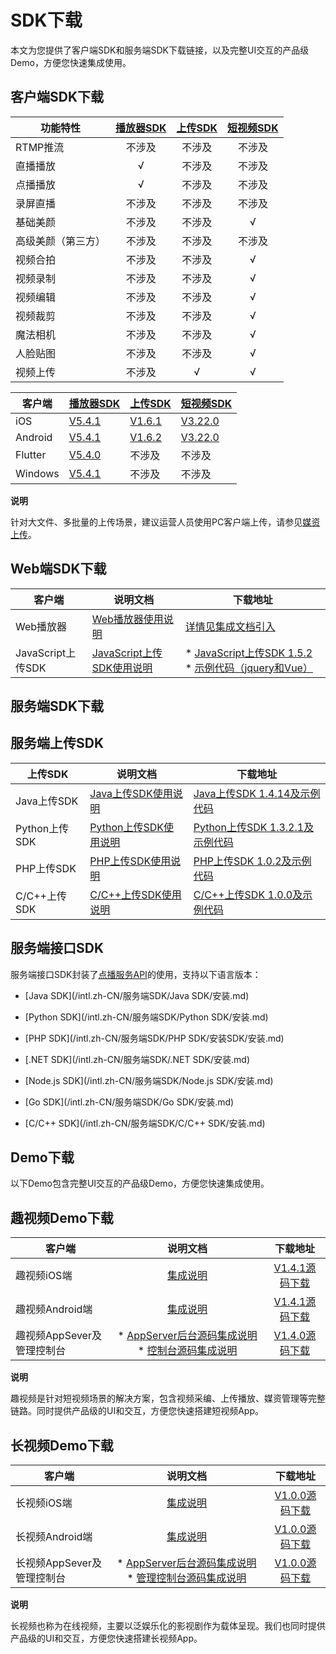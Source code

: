 SDK下载 
==========================

本文为您提供了客户端SDK和服务端SDK下载链接，以及完整UI交互的产品级Demo，方便您快速集成使用。

客户端SDK下载 
-----------------------------



|   功能特性    | [播放器SDK](/intl.zh-CN/播放器SDK/产品说明.md) | [上传SDK](/intl.zh-CN/上传SDK/概述.md) | [短视频SDK](/intl.zh-CN/短视频SDK/产品介绍.md) |
|-----------|:-----------------------------------------------------:|:------------------------------------------------:|:----------------------------------------------------:|
| RTMP推流    |                          不涉及                          |                       不涉及                        |                         不涉及                          |
| 直播播放      |                           √                           |                       不涉及                        |                         不涉及                          |
| 点播播放      |                           √                           |                       不涉及                        |                         不涉及                          |
| 录屏直播      |                          不涉及                          |                       不涉及                        |                         不涉及                          |
| 基础美颜      |                          不涉及                          |                       不涉及                        |                          √                           |
| 高级美颜（第三方） |                          不涉及                          |                       不涉及                        |                         不涉及                          |
| 视频合拍      |                          不涉及                          |                       不涉及                        |                          √                           |
| 视频录制      |                          不涉及                          |                       不涉及                        |                          √                           |
| 视频编辑      |                          不涉及                          |                       不涉及                        |                          √                           |
| 视频裁剪      |                          不涉及                          |                       不涉及                        |                          √                           |
| 魔法相机      |                          不涉及                          |                       不涉及                        |                          √                           |
| 人脸贴图      |                          不涉及                          |                       不涉及                        |                          √                           |
| 视频上传      |                          不涉及                          |                        √                         |                          √                           |




|   客户端   |                                                  [播放器SDK](/intl.zh-CN/播放器SDK/产品说明.md)                                                   |                                                                                                     [上传SDK](/intl.zh-CN/上传SDK/概述.md)                                                                                                     |                                                                  [短视频SDK](/intl.zh-CN/短视频SDK/产品介绍.md)                                                                   |
|---------|---------------------------------------------------------------------------------------------------------------------------------------------------------|----------------------------------------------------------------------------------------------------------------------------------------------------------------------------------------------------------------------------------------------------------|-----------------------------------------------------------------------------------------------------------------------------------------------------------------------------------------|
| iOS     | [V5.4.1](https://alivc-demo-cms.alicdn.com/versionProduct/sourceCode/playVideo/5.4.1/ApsaraVideo_videoPlay_v5.4.1_iOS_20210607.zip)     | [V1.6.1](https://alivc-demo-cms.alicdn.com/versionProduct/sourceCode/upload/1.6.1/ApsaraVideo_AlivcVideoUpload_v1.6.1_iOS_20200623.zip?spm=a2c4g.11186623.2.23.3a9b6de0Z4pAs0&file=ApsaraVideo_AlivcVideoUpload_v1.6.1_iOS_20200623.zip) |  [V3.22.0](https://alivc-demo-cms.alicdn.com/versionProduct/sourceCode/shortVideo/3.22.0/iOS/ApsaraVideo_shortVideoPro_v3.22.0_iOS_20210611.zip)        |
| Android | [V5.4.1](https://alivc-demo-cms.alicdn.com/versionProduct/sourceCode/playVideo/5.4.1/ApsaraVideo_videoPlay_v5.4.1_Android_20210607.zip) | [V1.6.2](https://alivc-demo-cms.alicdn.com/versionProduct/sourceCode/upload/1.6.2/ApsaraVideo_Upload_v1.6.2_Android_20210602.zip)                                                                                                        |  [V3.22.0](https://alivc-demo-cms.alicdn.com/versionProduct/sourceCode/shortVideo/3.22.0/android/ApsaraVideo_shortVideoPro_3.22.0_Android_20210611.zip) |
| Flutter | [V5.4.0](https://alivc-demo-cms.alicdn.com/versionProduct/sourceCode/playVideo/5.4.0/flutter_aliplayer_5.4.0.zip)                       | 不涉及                                                                                                                                                                                                                                                      | 不涉及                                                                                                                                                                                     |
| Windows | [V5.4.1](https://alivc-demo-cms.alicdn.com/versionProduct/sourceCode/playVideo/5.4.1/ApsaraVideo_videoPlay_v5.4.1_Windows_20210610.zip) | 不涉及                                                                                                                                                                                                                                                      | 不涉及                                                                                                                                                                                     |


**说明**

针对大文件、多批量的上传场景，建议运营人员使用PC客户端上传，请参见[媒资上传](/intl.zh-CN/控制台指南/媒资库/媒资上传.md)。

Web端SDK下载 
------------------------------



|       客户端       |                                         说明文档                                         |                                                                                                                                                                                       下载地址                                                                                                                                                                                       |
|-----------------|--------------------------------------------------------------------------------------|----------------------------------------------------------------------------------------------------------------------------------------------------------------------------------------------------------------------------------------------------------------------------------------------------------------------------------------------------------------------------------|
| Web播放器          | [Web播放器使用说明](https://player.alicdn.com/aliplayer/index.html)        | [详情见集成文档引入](/intl.zh-CN/播放器SDK/Web播放器/集成文档.md)                                                                                                                                                                                                                                                                                                                   |
| JavaScript上传SDK | [JavaScript上传SDK使用说明](/intl.zh-CN/上传SDK/客户端上传/使用JavaScript上传SDK.md) | * [JavaScript上传SDK 1.5.2](https://alivc-demo-cms.alicdn.com/versionProduct/sourceCode/upload/JS/aliyun-upload-sdk-1.5.2.zip)   * [示例代码（jquery和Vue）](https://alivc-demo-cms.alicdn.com/versionProduct/sourceCode/upload/JS/aliyun-upload-sdk-1.5.2demo.zip)    |



服务端SDK下载 
-----------------------------

服务端上传SDK 
-----------------------------



|    上传SDK    |                                    说明文档                                    |                                                                             下载地址                                                                             |
|-------------|----------------------------------------------------------------------------|--------------------------------------------------------------------------------------------------------------------------------------------------------------|
| Java上传SDK   | [Java上传SDK使用说明](/intl.zh-CN/上传SDK/服务端上传/Java上传SDK.md)     | [Java上传SDK 1.4.14及示例代码](https://alivc-demo-cms.alicdn.com/versionProduct/sourceCode/upload/java/VODUploadDemo-java-1.4.14.zip)               |
| Python上传SDK | [Python上传SDK使用说明](/intl.zh-CN/上传SDK/服务端上传/Python上传SDK.md) | [Python上传SDK 1.3.2.1及示例代码](https://alivc-demo-cms.alicdn.com/versionProduct/sourceCode/upload/Python/1.3.2/VodUploadSDK-Python_1.3.2.1.zip)  |
| PHP上传SDK    | [PHP上传SDK使用说明](/intl.zh-CN/上传SDK/服务端上传/PHP上传SDK.md)       | [PHP上传SDK 1.0.2及示例代码](https://docs-aliyun.cn-hangzhou.oss.aliyun-inc.com/assets/attach/62952/cn_zh/1555416464043/VodUploadSDK-PHP_1.0.2.zip) |
| C/C++上传SDK  | [C/C++上传SDK使用说明](/intl.zh-CN/上传SDK/服务端上传/C/C++上传SDK.md)   | [C/C++上传SDK 1.0.0及示例代码](https://docs-aliyun.cn-hangzhou.oss.aliyun-inc.com/assets/attach/51992/cn_zh/1547544294378/VodSDK-C_1.0.0.gz)        |



服务端接口SDK 
-----------------------------

服务端接口SDK封装了[点播服务API](/intl.zh-CN/服务端API/API概览.md)的使用，支持以下语言版本： 

* [Java SDK](/intl.zh-CN/服务端SDK/Java SDK/安装.md)

  

* [Python SDK](/intl.zh-CN/服务端SDK/Python SDK/安装.md)

  

* [PHP SDK](/intl.zh-CN/服务端SDK/PHP SDK/安装SDK/安装.md)

  

* [.NET SDK](/intl.zh-CN/服务端SDK/.NET SDK/安装.md)

  

* [Node.js SDK](/intl.zh-CN/服务端SDK/Node.js SDK/安装.md)

  

* [Go SDK](/intl.zh-CN/服务端SDK/Go SDK/安装.md)

  

* [C/C++ SDK](/intl.zh-CN/服务端SDK/C/C++ SDK/安装.md)

  




Demo下载 
---------------------------

以下Demo包含完整UI交互的产品级Demo，方便您快速集成使用。

趣视频Demo下载 
------------------------------



|        客户端        |                                                                                                           说明文档                                                                                                            |                                                                                    下载地址                                                                                    |
|-------------------|:-------------------------------------------------------------------------------------------------------------------------------------------------------------------------------------------------------------------------:|:--------------------------------------------------------------------------------------------------------------------------------------------------------------------------:|
| 趣视频iOS端           |                                                                                  [集成说明](/intl.zh-CN/趣视频解决方案/iOS端集成.md)                                                                                   |           [V1.4.1源码下载](https://alivc-demo-cms.alicdn.com/versionProduct/sourceCode/smartVideo/1.4.1/ApsaraVideo_QuVideo_v1.4.1_iOS_20210625.zip)           |
| 趣视频Android端       |                                                                                [集成说明](/intl.zh-CN/趣视频解决方案/Android端集成.md)                                                                                 |         [V1.4.1源码下载](https://alivc-demo-cms.alicdn.com/versionProduct/sourceCode/smartVideo/1.4.1/ApsaraVideo_QuVideo_v1.4.1_Android_20210617.zip)         |
| 趣视频AppSever及管理控制台 | * [AppServer后台源码集成说明](/intl.zh-CN/趣视频解决方案/服务端集成.md)   * [控制台源码集成说明](/intl.zh-CN/趣视频解决方案/控制台集成.md)    | [V1.4.0源码下载](https://alivc-demo-cms.alicdn.com/versionProduct/sourceCode/smartVideo/1.4.0/ApsaraVideo_QuVideo_v1.4.0_Server_20191226.zip) |


**说明**

趣视频是针对短视频场景的解决方案，包含视频采编、上传播放、媒资管理等完整链路。同时提供产品级的UI和交互，方便您快速搭建短视频App。

长视频Demo下载 
------------------------------



|        客户端        |                                                                                说明文档                                                                                 |                                                                             下载地址                                                                             |
|-------------------|:-------------------------------------------------------------------------------------------------------------------------------------------------------------------:|:------------------------------------------------------------------------------------------------------------------------------------------------------------:|
| 长视频iOS端           |                                                                      [集成说明]()                                                                      |   [V1.0.0源码下载](https://alivc-demo-cms.alicdn.com/versionProduct/sourceCode/longVideo/1.0.0/ApsaraVideo_LongVideo_v1.0.0_iOS_20190903.zip)   |
| 长视频Android端       |                                                                      [集成说明]()                                                                      | [V1.0.0源码下载](https://alivc-demo-cms.alicdn.com/versionProduct/sourceCode/longVideo/1.0.0/ApsaraVideo_longVideo_v1.0.0_Android_20190903.zip) |
| 长视频AppSever及管理控制台 | * [AppServer后台源码集成说明]()   * [管理控制台源码集成说明]()    | [V1.0.0源码下载](https://alivc-demo-cms.alicdn.com/versionProduct/sourceCode/longVideo/1.0.0/ApsaraVideo_LongVideo_v1.0.0_Server_20190903.zip)  |


**说明**

长视频也称为在线视频，主要以泛娱乐化的影视剧作为载体呈现。我们也同时提供产品级的UI和交互，方便您快速搭建长视频App。
